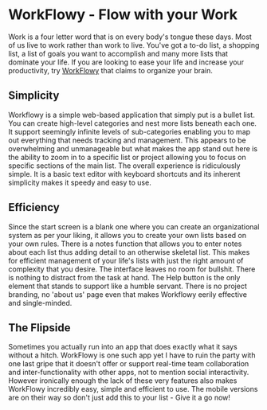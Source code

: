 # WorkFlowy - Flow with your Work

Work is a four letter word that is on every body's tongue these days. Most of us live to work rather than work to live. You've got a to-do list, a shopping list, a list of goals you want to accomplish and many more lists that dominate your life. If you are looking to ease your life and increase your productivity, try <a href="http://workflowy.com/">WorkFlowy</a> that claims to organize your brain.

## Simplicity

Workflowy is a simple web-based application that simply put is a bullet list. You can create high-level categories and nest more lists beneath each one. It support seemingly infinite levels of sub-categories enabling you to map out everything that needs tracking and management. This appears to be overwhelming and unmanageable but what makes the app stand out here is the ability to zoom in to a specific list or project allowing you to focus on specific sections of the main list. The overall experience is ridiculously simple. It is a basic text editor with keyboard shortcuts and its inherent simplicity makes it speedy and easy to use.

## Efficiency

Since the start screen is a blank one where you can create an organizational system as per your liking, it allows you to create your own lists based on your own rules. There is a notes function that allows you to enter notes about each list thus adding detail to an otherwise skeletal list. This makes for efficient management of your life's lists with just the right amount of complexity that you desire. The interface leaves no room for bullshit. There is nothing to distract from the task at hand. The Help button is the only element that stands to support like a humble servant. There is no project branding, no 'about us' page even that  makes Workflowy eerily effective and single-minded.

## The Flipside

Sometimes you actually run into an app that does exactly what it says without a hitch. WorkFlowy is one such app yet I have to ruin the party with one last gripe that it doesn't offer or support real-time team collaboration and inter-functionality with other apps, not to mention social interactivity. However ironically enough the lack of these very features also makes WorkFlowy incredibly easy, simple and efficient to use. The mobile versions are on their way so don't just add this to your list - Give it a go now!
